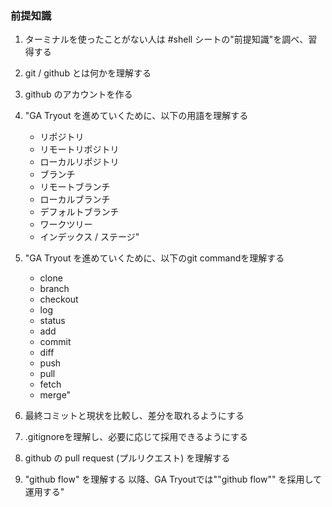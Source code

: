 ### **前提知識**

1.  ターミナルを使ったことがない人は #shell シートの"前提知識"を調べ、習得する

2.  git / github とは何かを理解する

3.  github のアカウントを作る

4.  "GA Tryout を進めていくために、以下の用語を理解する
    - リポジトリ
    - リモートリポジトリ
    - ローカルリポジトリ
    - ブランチ
    - リモートブランチ
    - ローカルブランチ
    - デフォルトブランチ
    -  ワークツリー
    - インデックス / ステージ"

5.  "GA Tryout を進めていくために、以下のgit commandを理解する
    - clone
    - branch
    - checkout
    - log
    - status
    - add
    - commit
    - diff
    - push
    - pull
    - fetch
    - merge"
  
6.  最終コミットと現状を比較し、差分を取れるようにする

7.  .gitignoreを理解し、必要に応じて採用できるようにする

8.  github の pull request (プルリクエスト) を理解する

9.  "github flow" を理解する
    以降、GA Tryoutでは""github flow"" を採用して運用する"
